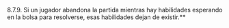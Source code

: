 8.7.9. Si un jugador abandona la partida mientras hay habilidades esperando en la bolsa para resolverse, esas habilidades dejan de existir.**